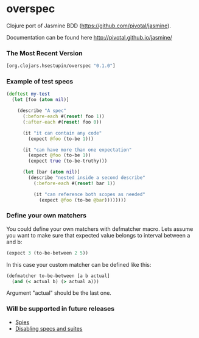 overspec
========

Clojure port of Jasmine BDD (https://github.com/pivotal/jasmine).

Documentation can be found here http://pivotal.github.io/jasmine/

### The Most Recent Version

``` clojure
[org.clojars.hsestupin/overspec "0.1.0"]
```

### Example of test specs

```clojure
(deftest my-test
  (let [foo (atom nil)]

    (describe "A spec"
      (:before-each #(reset! foo 1))
      (:after-each #(reset! foo 0))

      (it "it can contain any code"
        (expect @foo (to-be 1)))

      (it "can have more than one expectation"
        (expect @foo (to-be 1))
        (expect true (to-be-truthy)))

      (let [bar (atom nil)]
        (describe "nested inside a second describe"
          (:before-each #(reset! bar 1))

          (it "can reference both scopes as needed"
            (expect @foo (to-be @bar))))))))
```

### Define your own matchers

You could define your own matchers with defmatcher macro. Lets assume you want to make sure that expected value belongs to interval between a and b:

```clojure
(expect 3 (to-be-between 2 5))
```

In this case your custom matcher can be defined like this:
```clojure
(defmatcher to-be-between [a b actual]
  (and (< actual b) (> actual a)))
```

Argument "actual" should be the last one.

### Will be supported in future releases

- [Spies](http://pivotal.github.io/jasmine/#section-Spies)
- [Disabling specs and suites](http://pivotal.github.io/jasmine/#section-Disabling_Specs_and_Suites)